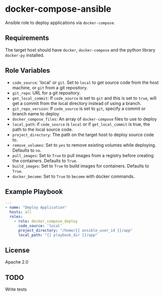 docker-compose-ansible
=========

Ansible role to deploy applications via `docker-compose`.

Requirements
------------

The target host should have `docker`, `docker-compose` and the python library `docker-py` installed.

Role Variables
--------------

 - `code_source`: 'local' or `git`. Set to `local` to get source code from the host machine, or `git` from a git
 repository.
 - `git_repo`: URL for a git repository.
 - `get_local_commit`: If `code_source` is set to `git` and this is set to `true`, will get a commit from the local
 directory instead of using a branch.
 - `git_repo_version`: If `code_source` is set to `git`, specify a commit or branch name to deploy
 - `docker_compose_files`: An array of `docker-compose` files to use to deploy
 - `local_path`: if `code_source` is `local` or if `get_local_commit` is true, the path to the local source code.
 - `project_directory`: The path on the target host to deploy source code to.
 - `remove_volumes`: Set to `yes` to remove existing volumes while deploying. Defaults to `no`.
 - `pull_images`: Set to `True` to pull images from a registry before creating the containers. Defaults to `True`.
 - `build_images`: Set to `True` to build images for containers. Defaults to `True`.
 - `docker_become`: Set to `True` to `become` with docker commands.


Example Playbook
----------------

```yml
---
- name: "Deploy Application"
  hosts: all
  roles:
    - role: docker_compose_deploy
      code_source: 'local'
      project_directory: "/home/{{ ansible_user_id }}/app"
      local_path: "{{ playbook_dir }}/app"

```

License
-------

Apache 2.0

TODO
-------

Write tests
